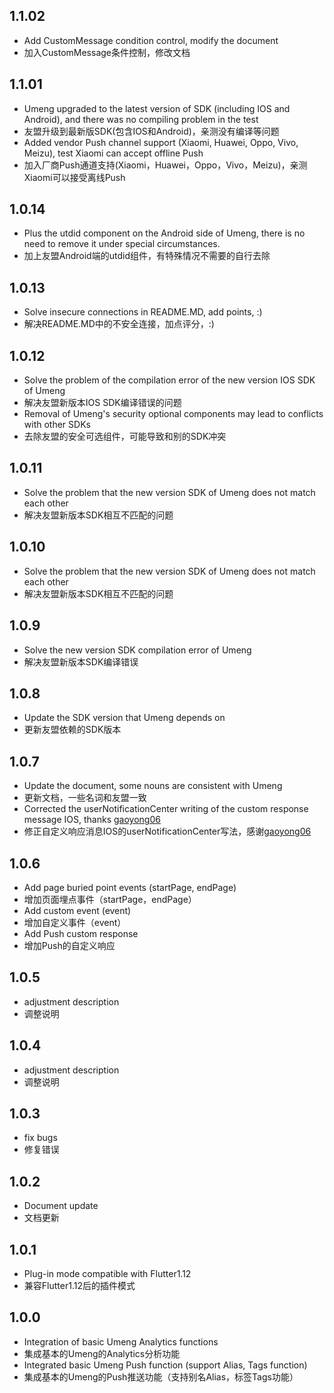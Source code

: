 ## 1.1.02

- Add CustomMessage condition control, modify the document
- 加入CustomMessage条件控制，修改文档

## 1.1.01

- Umeng upgraded to the latest version of SDK (including IOS and Android), and there was no compiling problem in the test
- 友盟升级到最新版SDK(包含IOS和Android)，亲测没有编译等问题
- Added vendor Push channel support (Xiaomi, Huawei, Oppo, Vivo, Meizu), test Xiaomi can accept offline Push
- 加入厂商Push通道支持(Xiaomi，Huawei，Oppo，Vivo，Meizu)，亲测Xiaomi可以接受离线Push

## 1.0.14

- Plus the utdid component on the Android side of Umeng, there is no need to remove it under special circumstances.
- 加上友盟Android端的utdid组件，有特殊情况不需要的自行去除

## 1.0.13

- Solve insecure connections in README.MD, add points, :)
- 解决README.MD中的不安全连接，加点评分，:)

## 1.0.12

- Solve the problem of the compilation error of the new version IOS SDK of Umeng
- 解决友盟新版本IOS SDK编译错误的问题
- Removal of Umeng's security optional components may lead to conflicts with other SDKs
- 去除友盟的安全可选组件，可能导致和别的SDK冲突

## 1.0.11

- Solve the problem that the new version SDK of Umeng does not match each other
- 解决友盟新版本SDK相互不匹配的问题

## 1.0.10

- Solve the problem that the new version SDK of Umeng does not match each other
- 解决友盟新版本SDK相互不匹配的问题

## 1.0.9

- Solve the new version SDK compilation error of Umeng
- 解决友盟新版本SDK编译错误

## 1.0.8

- Update the SDK version that Umeng depends on
- 更新友盟依赖的SDK版本

## 1.0.7

- Update the document, some nouns are consistent with Umeng
- 更新文档，一些名词和友盟一致
- Corrected the userNotificationCenter writing of the custom response message IOS, thanks [gaoyong06](https://github.com/gaoyong06)
- 修正自定义响应消息IOS的userNotificationCenter写法，感谢[gaoyong06](https://github.com/gaoyong06)

## 1.0.6

- Add page buried point events (startPage, endPage)
- 增加页面埋点事件（startPage，endPage）
- Add custom event (event)
- 增加自定义事件（event）
- Add Push custom response
- 增加Push的自定义响应

## 1.0.5

- adjustment description
- 调整说明

## 1.0.4

- adjustment description
- 调整说明

## 1.0.3

- fix bugs
- 修复错误

## 1.0.2

- Document update
- 文档更新

## 1.0.1

- Plug-in mode compatible with Flutter1.12
- 兼容Flutter1.12后的插件模式

## 1.0.0

- Integration of basic Umeng Analytics functions
- 集成基本的Umeng的Analytics分析功能
- Integrated basic Umeng Push function (support Alias, Tags function)
- 集成基本的Umeng的Push推送功能（支持别名Alias，标签Tags功能）
